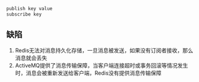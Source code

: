 ```python
publish key value
subscribe key
```

## 缺陷

1. Redis无法对消息持久化存储，一旦消息被发送，如果没有订阅者接收，那么消息就会丢失
2. ActiveMQ提供了消息传输保障，当客户端连接超时或事务回滚等情况发生时，消息会被重新发送给客户端，Redis没有提供消息传输保障

